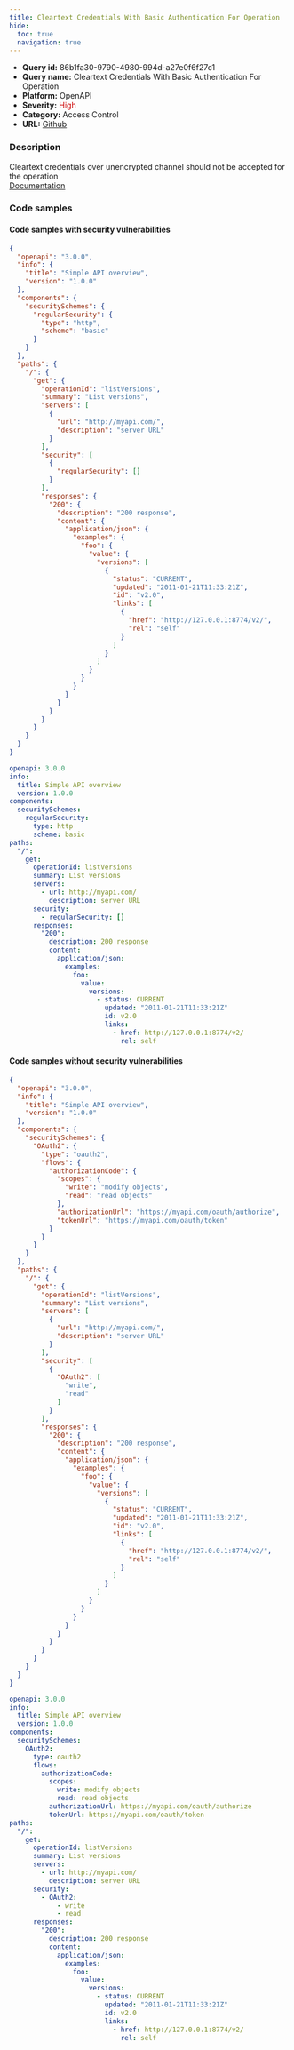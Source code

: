 ```yaml
---
title: Cleartext Credentials With Basic Authentication For Operation
hide:
  toc: true
  navigation: true
---
```


<style>
  .highlight .hll {
    background-color: #ff171742;
  }
  .md-content {
    max-width: 1100px;
    margin: 0 auto;
  }
</style>

-   **Query id:** 86b1fa30-9790-4980-994d-a27e0f6f27c1
-   **Query name:** Cleartext Credentials With Basic Authentication For Operation
-   **Platform:** OpenAPI
-   **Severity:** <span style="color:#C00">High</span>
-   **Category:** Access Control
-   **URL:** [Github](https://github.com/Checkmarx/kics/tree/master/assets/queries/openAPI/3.0/cleartext_credentials_with_basic_auth_for_operation)

### Description
Cleartext credentials over unencrypted channel should not be accepted for the operation<br>
[Documentation](https://swagger.io/specification/#operation-object)

### Code samples
#### Code samples with security vulnerabilities
```json title="Positive test num. 1 - json file" hl_lines="28"
{
  "openapi": "3.0.0",
  "info": {
    "title": "Simple API overview",
    "version": "1.0.0"
  },
  "components": {
    "securitySchemes": {
      "regularSecurity": {
        "type": "http",
        "scheme": "basic"
      }
    }
  },
  "paths": {
    "/": {
      "get": {
        "operationId": "listVersions",
        "summary": "List versions",
        "servers": [
          {
            "url": "http://myapi.com/",
            "description": "server URL"
          }
        ],
        "security": [
          {
            "regularSecurity": []
          }
        ],
        "responses": {
          "200": {
            "description": "200 response",
            "content": {
              "application/json": {
                "examples": {
                  "foo": {
                    "value": {
                      "versions": [
                        {
                          "status": "CURRENT",
                          "updated": "2011-01-21T11:33:21Z",
                          "id": "v2.0",
                          "links": [
                            {
                              "href": "http://127.0.0.1:8774/v2/",
                              "rel": "self"
                            }
                          ]
                        }
                      ]
                    }
                  }
                }
              }
            }
          }
        }
      }
    }
  }
}

```
```yaml title="Positive test num. 2 - yaml file" hl_lines="19"
openapi: 3.0.0
info:
  title: Simple API overview
  version: 1.0.0
components:
  securitySchemes:
    regularSecurity:
      type: http
      scheme: basic
paths:
  "/":
    get:
      operationId: listVersions
      summary: List versions
      servers:
        - url: http://myapi.com/
          description: server URL
      security:
        - regularSecurity: []
      responses:
        "200":
          description: 200 response
          content:
            application/json:
              examples:
                foo:
                  value:
                    versions:
                      - status: CURRENT
                        updated: "2011-01-21T11:33:21Z"
                        id: v2.0
                        links:
                          - href: http://127.0.0.1:8774/v2/
                            rel: self

```


#### Code samples without security vulnerabilities
```json title="Negative test num. 1 - json file"
{
  "openapi": "3.0.0",
  "info": {
    "title": "Simple API overview",
    "version": "1.0.0"
  },
  "components": {
    "securitySchemes": {
      "OAuth2": {
        "type": "oauth2",
        "flows": {
          "authorizationCode": {
            "scopes": {
              "write": "modify objects",
              "read": "read objects"
            },
            "authorizationUrl": "https://myapi.com/oauth/authorize",
            "tokenUrl": "https://myapi.com/oauth/token"
          }
        }
      }
    }
  },
  "paths": {
    "/": {
      "get": {
        "operationId": "listVersions",
        "summary": "List versions",
        "servers": [
          {
            "url": "http://myapi.com/",
            "description": "server URL"
          }
        ],
        "security": [
          {
            "OAuth2": [
              "write",
              "read"
            ]
          }
        ],
        "responses": {
          "200": {
            "description": "200 response",
            "content": {
              "application/json": {
                "examples": {
                  "foo": {
                    "value": {
                      "versions": [
                        {
                          "status": "CURRENT",
                          "updated": "2011-01-21T11:33:21Z",
                          "id": "v2.0",
                          "links": [
                            {
                              "href": "http://127.0.0.1:8774/v2/",
                              "rel": "self"
                            }
                          ]
                        }
                      ]
                    }
                  }
                }
              }
            }
          }
        }
      }
    }
  }
}

```
```yaml title="Negative test num. 2 - yaml file"
openapi: 3.0.0
info:
  title: Simple API overview
  version: 1.0.0
components:
  securitySchemes:
    OAuth2:
      type: oauth2
      flows:
        authorizationCode:
          scopes:
            write: modify objects
            read: read objects
          authorizationUrl: https://myapi.com/oauth/authorize
          tokenUrl: https://myapi.com/oauth/token
paths:
  "/":
    get:
      operationId: listVersions
      summary: List versions
      servers:
        - url: http://myapi.com/
          description: server URL
      security:
        - OAuth2:
            - write
            - read
      responses:
        "200":
          description: 200 response
          content:
            application/json:
              examples:
                foo:
                  value:
                    versions:
                      - status: CURRENT
                        updated: "2011-01-21T11:33:21Z"
                        id: v2.0
                        links:
                          - href: http://127.0.0.1:8774/v2/
                            rel: self

```
